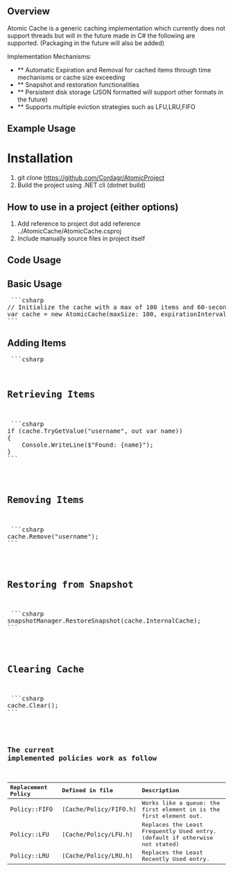 ## Overview
Atomic Cache is a generic caching implementation which currently does not support threads but will in the future made in C# the following are supported. (Packaging in the future will also be added)

Implementation Mechanisms:
- ** Automatic Expiration and Removal for cached items through time mechanisms or cache size exceeding 
- ** Snapshot and restoration functionalities
- ** Persistent disk storage (JSON formatted will support other formats in the future)
- ** Supports multiple eviction strategies such as LFU,LRU,FIFO

## Example Usage

# Installation
1. git clone https://github.com/Cordagr/AtomicProject
2. Build the project using .NET cli (dotnet build)

## How to use in a project (either options)
1. Add reference to project dot add reference ../AtomicCache/AtomicCache.csproj
2. Include manually source files in project itself

## Code Usage

## Basic Usage
<pre lang="markdown"> ```csharp  
// Initialize the cache with a max of 100 items and 60-second expiration
var cache = new AtomicCache<string, string>(maxSize: 100, expirationIntervalInSeconds: 60);
``` </pre>

## Adding Items 
<pre lang ="markdown"> ```csharp
<cache.Add("username", "will123");
``` </pre>

## Retrieving Items
<pre lang="markdown"> ```csharp
if (cache.TryGetValue("username", out var name))
{
    Console.WriteLine($"Found: {name}");
}
``` </pre>

## Removing Items
<pre lang="markdown"> ```csharp
cache.Remove("username");
``` </pre>

## Restoring from Snapshot
<pre lang="markdown"> ```csharp
snapshotManager.RestoreSnapshot(cache.InternalCache);
``` </pre>

## Clearing Cache
<pre lang="markdown"> ```csharp
cache.Clear();
``` </pre>


### The current implemented policies work as follow
| Replacement Policy | Defined in file           | Description                                                                |
| :----------------- | :------------------------ | :------------------------------------------------------------------------- |
| `Policy::FIFO`     | [`Cache/Policy/FIFO.h`]   | Works like a queue: the first element in is the first element out.         |
| `Policy::LFU`      | [`Cache/Policy/LFU.h`]    | Replaces the Least Frequently Used entry. (default if otherwise not stated)|
| `Policy::LRU`      | [`Cache/Policy/LRU.h`]    | Replaces the Least Recently Used entry.                                    |
